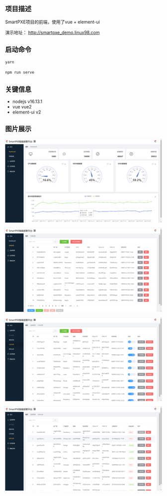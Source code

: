 
## 项目描述
SmartPXE项目的前端，使用了vue + element-ui

演示地址： http://smartpxe_demo.linux98.com


## 启动命令

```bash
yarn

npm run serve

```

## 关键信息

- nodejs v16.13.1
- vue vue2
- element-ui v2

## 图片展示

![dashboard](docs/1.png)

![discover](docs/2.png)

![running](docs/3.png)

![result](docs/4.png)
